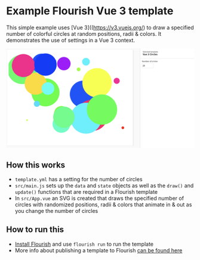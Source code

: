# Example Flourish Vue 3 template

This simple example uses [Vue 3]((https://v3.vuejs.org/) to draw a specified number of colorful circles at random positions, radii & colors. It demonstrates the use of settings in a Vue 3 context.

![Flourish Vue 3 template screenshot](screenshot.png)

## How this works

- `template.yml` has a setting for the number of circles
- `src/main.js` sets up the `data` and `state` objects as well as the `draw()` and `update()` functions that are required in a Flourish template
- In `src/App.vue` an SVG is created that draws the specified number of circles with randomized positions, radii & colors that animate in & out as you change the number of circles

## How to run this

- [Install Flourish](https://flourish.studio/developers/) and use `flourish run` to run the template
- More info about publishing a template to Flourish [can be found here](https://flourish.studio/developers/quickstart/publish-to-flourish/)